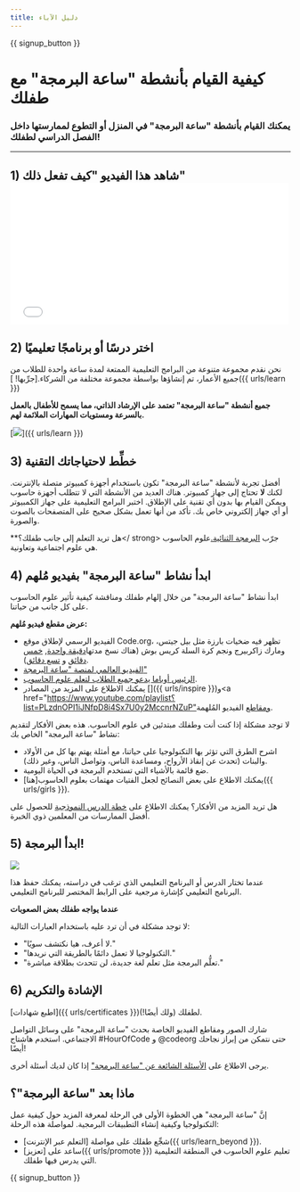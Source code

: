 ```yaml
---
title: دليل الآباء
---
```


{{ signup_button }}

# كيفية القيام بأنشطة "ساعة البرمجة" مع طفلك

### يمكنك القيام بأنشطة "ساعة البرمجة" في المنزل أو التطوع لممارستها داخل الفصل الدراسي لطفلك!

* * *

## 1) شاهد هذا الفيديو "كيف تفعل ذلك" <iframe width="500" height="255" src="//www.youtube.com/embed/SrnvvWDm73k" frameborder="0" allowfullscreen mark="crwd-mark"></iframe> 

## 2) اختر درسًا أو برنامجًا تعليميًا

نحن نقدم مجموعة متنوعة من البرامج التعليمية الممتعة لمدة ساعة واحدة للطلاب من جميع الأعمار، تم إنشاؤها بواسطة مجموعة مختلفة من الشركاء.[جرِّبها! ]({{ urls/learn }})

**جميع أنشطة "ساعة البرمجة" تعتمد على الإرشاد الذاتي، مما يسمح للأطفال بالعمل بالسرعة ومستويات المهارات الملائمة لهم.**

[![](/images/fit-700/tutorials.png)]({{ urls/learn }})

## 3) خطِّط لاحتياجاتك التقنية

أفضل تجربة لأنشطة "ساعة البرمجة" تكون باستخدام أجهزة كمبيوتر متصلة بالإنترنت. لكنك **لا** تحتاج إلى جهاز كمبيوتر. هناك العديد من الأنشطة التي لا تتطلب أجهزة حاسوب ويمكن القيام بها بدون أي تقنية على الإطلاق. اختبر البرامج التعليمية على جهاز الكمبيوتر أو أي جهاز إلكتروني خاص بك. تأكد من أنها تعمل بشكل صحيح على المتصفحات بالصوت والصورة.

**هل تريد التعلم إلى جانب طفلك؟</ strong> جرّب [البرمجة الثنائية.](http://www.ncwit.org/resources/pair-programming-box-power-collaborative-learning)علوم الحاسوب هي علوم اجتماعية وتعاونية.</p> 

## 4) ابدأ نشاط "ساعة البرمجة" بفيديو مُلهم

ابدأ نشاط "ساعة البرمجة" من خلال إلهام طفلك ومناقشة كيفية تأثير علوم الحاسوب على كل جانب من حياتنا.

**عرض مقطع فيديو مُلهم:**

- الفيديو الرسمي لإطلاق موقع Code.org، تظهر فيه ضخيات بارزة مثل بيل جيتس، ومارك زاكربيرج ونجم كرة السلة كريس بوش (هناك نسخ مدتها[دقيقة واحدة](https://www.youtube.com/watch?v=qYZF6oIZtfc), [خمس دقائق](https://www.youtube.com/watch?v=nKIu9yen5nc) و [تسع دقائق](https://www.youtube.com/watch?v=dU1xS07N-FA)).
- [الفيديو العالمي لمنصة "ساعة البرمجة"](https://www.youtube.com/watch?v=KsOIlDT145A) 
- [الرئيس أوباما يدعو جميع الطلاب لتعلم علوم الحاسوب](https://www.youtube.com/watch?v=6XvmhE1J9PY).
- يمكنك الاطلاع على المزيد من المصادر []({{ urls/inspire }})و<a href="https://www.youtube.com/playlist؟list=PLzdnOPI1iJNfpD8i4Sx7U0y2MccnrNZuP"ومقاطع الفيديو</a> المُلهمة.

لا توجد مشكلة إذا كنت أنت وطفلك مبتدئين في علوم الحاسوب. هذه بعض الأفكار لتقديم نشاط "ساعة البرمجة" الخاص بك:

- اشرح الطرق التي تؤثر بها التكنولوجيا على حياتنا، مع أمثلة يهتم بها كل من الأولاد والبنات (تحدث عن إنقاذ الأرواح، ومساعدة الناس، وتواصل الناس، وغير ذلك).
- ضع قائمة بالأشياء التي تستخدم البرمجة في الحياة اليومية.
- يمكنك الاطلاع على بعض النصائح لجعل الفتيات مهتمات بعلوم الحاسوب[هنا]({{ urls/girls }}).

هل تريد المزيد من الأفكار؟ يمكنك الاطلاع على [خطة الدرس النموذجية](/files/AfterschoolEducatorLessonPlanOutline.docx) للحصول على أفضل الممارسات من المعلمين ذوي الخبرة.

## 5) ابدأ البرمجة!

<img src="/images/fit-700/tutorial-short-link.png" />

عندما تختار الدرس أو البرنامج التعليمي الذي ترغب في دراسته، يمكنك حفظ هذا البرنامج التعليمي كإشارة مرجعية على الرابط المختصر للبرنامج التعليمي.

**عندما يواجه طفلك بعض الصعوبات**

لا توجد مشكلة في أن ترد عليه باستخدام العبارات التالية:

- "لا أعرف، هيا نكتشف سويًا."
- "التكنولوجيا لا تعمل دائمًا بالطريقة التي نريدها."
- "تعلُّم البرمجة مثل تعلم لغة جديدة، لن تتحدث بطلاقة مباشرة."

## 6) الإشادة والتكريم

[اطبع شهادات]({{ urls/certificates }})لطفلك (ولك أيضًا!).

شارك الصور ومقاطع الفيديو الخاصة بحدث "ساعة البرمجة" على وسائل التواصل الاجتماعي. استخدم هاشتاج #HourOfCode و @codeorg حتى نتمكن من إبراز نجاحك أيضًا!

يرجى الاطلاع على [الأسئلة الشائعة عن "ساعة البرمجة"](https://support.code.org/hc/en-us/categories/200147083-Hour-of-Code) إذا كان لديك أسئلة أخرى.

## ماذا بعد "ساعة البرمجة"؟

إنَّ "ساعة البرمجة" هي الخطوة الأولى في الرحلة لمعرفة المزيد حول كيفية عمل التكنولوجيا وكيفية إنشاء التطبيقات البرمجية. لمواصلة هذه الرحلة:

- شجِّع طفلك على مواصلة [التعلم عبر الإنترنت]({{ urls/learn_beyond }}).
- ساعد على [تعزيز]({{ urls/promote }}) تعليم علوم الحاسوب في المنطقة التعليمية التي يدرس فيها طفلك.

{{ signup_button }}